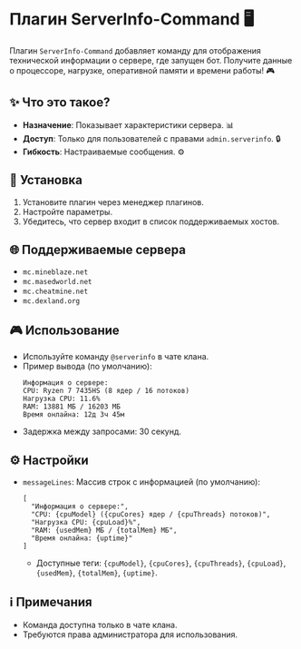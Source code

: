 # Плагин ServerInfo-Command 🖥️

Плагин `ServerInfo-Command` добавляет команду для отображения технической информации о сервере, где запущен бот. Получите данные о процессоре, нагрузке, оперативной памяти и времени работы! 🎮

## ✨ Что это такое?
- **Назначение**: Показывает характеристики сервера. 📊
- **Доступ**: Только для пользователей с правами `admin.serverinfo`. 🔒
- **Гибкость**: Настраиваемые сообщения. ⚙️

## 🚀 Установка
1. Установите плагин через менеджер плагинов.
2. Настройте параметры.
3. Убедитесь, что сервер входит в список поддерживаемых хостов.

## 🌐 Поддерживаемые сервера
- `mc.mineblaze.net`
- `mc.masedworld.net`
- `mc.cheatmine.net`
- `mc.dexland.org`

## 🎮 Использование
- Используйте команду `@serverinfo` в чате клана.
- Пример вывода (по умолчанию):
  ```
  Информация о сервере:
  CPU: Ryzen 7 7435HS (8 ядер / 16 потоков)
  Нагрузка CPU: 11.6%
  RAM: 13881 МБ / 16203 МБ
  Время онлайна: 12д 3ч 45м
  ```
- Задержка между запросами: 30 секунд.

## ⚙️ Настройки
- `messageLines`: Массив строк с информацией (по умолчанию):
  ```
  [
    "Информация о сервере:",
    "CPU: {cpuModel} ({cpuCores} ядер / {cpuThreads} потоков)",
    "Нагрузка CPU: {cpuLoad}%",
    "RAM: {usedMem} МБ / {totalMem} МБ",
    "Время онлайна: {uptime}"
  ]
  ```
  - Доступные теги: `{cpuModel}`, `{cpuCores}`, `{cpuThreads}`, `{cpuLoad}`, `{usedMem}`, `{totalMem}`, `{uptime}`.

## ℹ️ Примечания
- Команда доступна только в чате клана.
- Требуются права администратора для использования.

